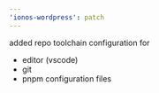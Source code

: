 ```yaml
---
'ionos-wordpress': patch
---
```


added repo toolchain configuration for

- editor (vscode)
- git
- pnpm configuration files
